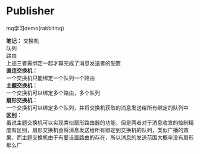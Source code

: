 # Publisher
mq学习demo(rabbitmq)

**笔记：**
    交换机<br>
    队列<br>
    路由<br>
    上述三者需绑定一起才算完成了消息发送者的配置<br>
    **直连交换机：**<br>
        一个交换机只能绑定一个队列一个路由<br>
    **主题交换机：**<br>
        一个交换机可以绑定多个路由，多个队列<br>
    **扇形交换机：**<br>
        一个交换机可以绑定多个队列，并将交换机获取的消息发送给所有绑定的队列中<br>
    **区别：**<br>
        虽说主题交换机可以实现类似扇形路由器的功能，但是两者对于消息收发的控制精度有区别，扇形交换机会将消息发送给所有绑定到交换机的队列，类似广播的效果，而主题交换机由于有要设置路由的存在，所以消息的发送范围大概率没有扇形那么广<br>